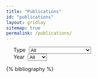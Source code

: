 ```yaml
---
title: "Publications"
id: "publications"
layout: gridlay
sitemap: true
permalink: /publications/
---
```


<style>
.dropdown-filter {
    margin-left: 5px;
}

.filter-row div {
    padding-left: 20px;
}
</style>

<div class="row filter-row">
<div>
<label for="dropdown-type-filter">Type</label>
<select id="dropdown-type-filter" class="form-select dropdown-filter">
<option class="dropdown-item" value="all">All</option>
<option class="dropdown-item" value="book">Book</option>
<option class="dropdown-item" value="inproceedings">Conference Proceedings</option>
<option class="dropdown-item" value="article">Journal</option>
<option class="dropdown-item" value="unpublished">Preprint</option>
<option class="dropdown-item" value="phdthesis">Thesis</option>
<option class="dropdown-item" value="workshop">Workshop</option>
</select>
</div>

<div>
<!-- https://stackoverflow.com/questions/51006763/uncaught-typeerror-cannot-read-property-setattribute-of-undefined-at-object-o -->
<label for="dropdown-year-filter">Year</label>
<select id="dropdown-year-filter" class="form-select dropdown-filter">
<option class="dropdown-item" value="all">All</option>
<option class="dropdown-item" value="2021">2021</option>
<option class="dropdown-item" value="2020">2020</option>
<option class="dropdown-item" value="2019">2019</option>
<option class="dropdown-item" value="2018">2018</option>
<option class="dropdown-item" value="2017">2017</option>
<option class="dropdown-item" value="2016">2016</option>
<option class="dropdown-item" value="2015">2015</option>
<option class="dropdown-item" value="2014">2014</option>
<option class="dropdown-item" value="2013">2013</option>
<option class="dropdown-item" value="2012">2012</option>
<option class="dropdown-item" value="2011">2011</option>
<option class="dropdown-item" value="2010">2010</option>
<option class="dropdown-item" value="2009">2009</option>
<option class="dropdown-item" value="2008">2008</option>
<option class="dropdown-item" value="2007">2007</option>
<option class="dropdown-item" value="2006">2006</option>
<option class="dropdown-item" value="2005">2005</option>
<option class="dropdown-item" value="2004">2004</option>
<option class="dropdown-item" value="2003">2003</option>
<option class="dropdown-item" value="2002">2002</option>
<option class="dropdown-item" value="2001">2001</option>
<option class="dropdown-item" value="2000">2000</option>
<option class="dropdown-item" value="1999">1999</option>
<option class="dropdown-item" value="1998">1998</option>
<option class="dropdown-item" value="1997">1997</option>
<option class="dropdown-item" value="1996">1996</option>
<option class="dropdown-item" value="1992">1992</option>
</select>
</div>
</div>

{% bibliography %}

<script>
$(document).ready(function() {
    $(".bibliography").addClass("list-group list-group-flush");
    $(".bibliography li").addClass("list-group-item");

    $(".dropdown-filter").on("change", function() {
        var year = $("#dropdown-year-filter").val();
        var type = $("#dropdown-type-filter").val();
    
        if (year == 'all' && type == 'all') {
            $(".bib-entry").parent().show();    
        }
        else {
            var classes = ""
            if (year != 'all') {
                classes += ".bib-entry-year-" + year;
            }
            if (type != 'all') {
                classes += ".bib-entry-type-" + type;
            }
            
            $(".bib-entry").parent().hide();
            $(classes).parent().show();
        }
    });
});
</script>

